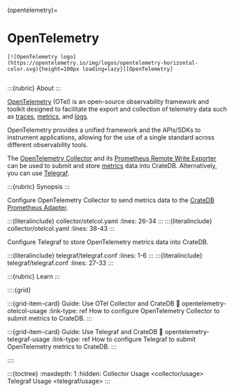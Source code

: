 (opentelemetry)=
# OpenTelemetry

```{div} .float-right
[![OpenTelemetry logo](https://opentelemetry.io/img/logos/opentelemetry-horizontal-color.svg){height=100px loading=lazy}][OpenTelemetry]
```
```{div} .clearfix
```

:::{rubric} About
:::

[OpenTelemetry] (OTel) is an open-source observability framework and toolkit
designed to facilitate the export and collection of telemetry data such as
[traces], [metrics], and [logs].

OpenTelemetry provides a unified framework and the APIs/SDKs to instrument
applications, allowing for the use of a single standard across different
observability tools.

The [OpenTelemetry Collector] and its [Prometheus Remote Write Exporter] can
be used to submit and store [metrics] data into CrateDB. Alternatively, you
can use [Telegraf].

:::{rubric} Synopsis
:::

Configure OpenTelemetry Collector to send metrics data to the [CrateDB Prometheus Adapter].

:::{literalinclude} collector/otelcol.yaml
:lines: 26-34
:::
:::{literalinclude} collector/otelcol.yaml
:lines: 38-43
:::

Configure Telegraf to store OpenTelemetry metrics data into CrateDB.

:::{literalinclude} telegraf/telegraf.conf
:lines: 1-6
:::
:::{literalinclude} telegraf/telegraf.conf
:lines: 27-33
:::


:::{rubric} Learn
:::

::::{grid}

:::{grid-item-card} Guide: Use OTel Collector and CrateDB
:link: opentelemetry-otelcol-usage
:link-type: ref
How to configure OpenTelemetry Collector to submit metrics to CrateDB.
:::

:::{grid-item-card} Guide: Use Telegraf and CrateDB
:link: opentelemetry-telegraf-usage
:link-type: ref
How to configure Telegraf to submit OpenTelemetry metrics to CrateDB.
:::

::::


:::{toctree}
:maxdepth: 1
:hidden:
Collector Usage <collector/usage>
Telegraf Usage <telegraf/usage>
:::


[CrateDB Prometheus Adapter]: https://github.com/crate/cratedb-prometheus-adapter
[logs]: https://opentelemetry.io/docs/concepts/signals/logs/
[metrics]: https://opentelemetry.io/docs/concepts/signals/metrics/
[OpenTelemetry]: https://opentelemetry.io/docs/what-is-opentelemetry/
[OpenTelemetry Collector]: https://opentelemetry.io/docs/collector/
[Prometheus Remote Write Exporter]: https://github.com/open-telemetry/opentelemetry-collector-contrib/tree/main/exporter/prometheusremotewriteexporter
[Telegraf]: https://www.influxdata.com/time-series-platform/telegraf/
[traces]: https://opentelemetry.io/docs/concepts/signals/traces/
